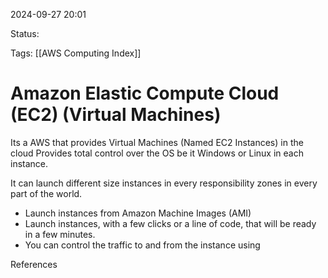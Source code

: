 2024-09-27 20:01

Status:

Tags:
[[AWS Computing Index]]

# Amazon Elastic Compute Cloud (EC2) (Virtual Machines)

Its a AWS that provides Virtual Machines (Named EC2 Instances) in the cloud
Provides total control over the OS be it Windows or Linux in each instance.

It can launch different size instances in every responsibility zones in every part of the world.
- Launch instances from Amazon Machine Images (AMI)
- Launch instances, with a few clicks or a line of code, that will be ready in a few minutes.
- You can control the traffic to and from the instance using 


References 